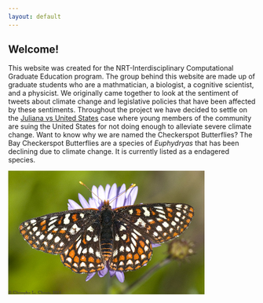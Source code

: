 ```yaml
---
layout: default
---
```


## Welcome!

  This website was created for the NRT-Interdisciplinary Computational Graduate Education program. The group behind this website are made up of graduate students who are a mathmatician, a biologist, a cognitive scientist, and a physicist. We originally came together to look at the sentiment of tweets about climate change and legislative policies that have been affected by these sentiments. Throughout the project we have decided to settle on the [Juliana vs United States](https://www.youthvgov.org/meet-the-youth) case where young members of the community are suing the United States for not doing enough to alleviate severe climate change.
  Want to know why we are named the Checkerspot Butterflies? The Bay Checkerspot Butterflies are a species of *Euphydryas* that has been declining due to climate change. It is currently listed as a endagered species.
  
  

<img src="/assets/butterfly.jpg" alt="Drawing" style="width: 400px;"/>  <br>




